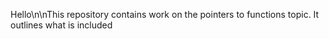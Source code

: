 Hello\n\nThis repository contains work on the pointers to functions topic. It outlines what is included
